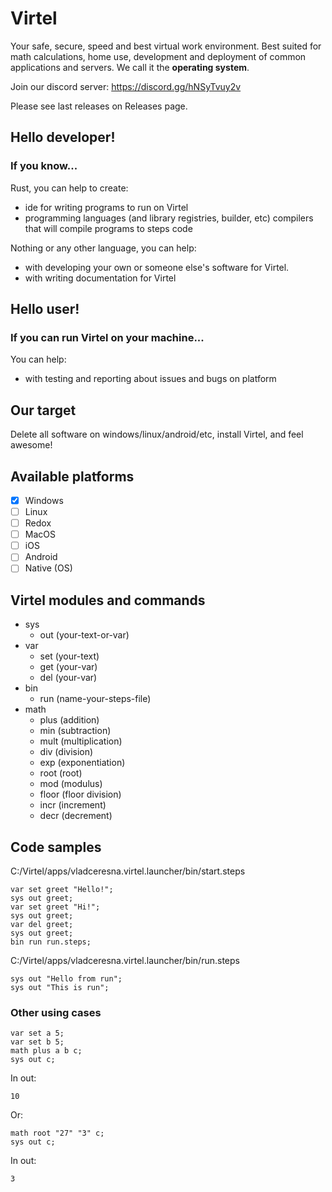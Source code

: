 # Virtel

Your safe, secure, speed and best virtual work environment. Best suited for math calculations, home use, development and deployment of common applications and servers. We call it the **operating system**.

Join our discord server: https://discord.gg/hNSyTvuy2v

Please see last releases on Releases page.

## Hello developer!
### If you know...

Rust, you can help to create:
- ide for writing programs to run on Virtel
- programming languages (and library registries, builder, etc) compilers that will compile programs to steps code

Nothing or any other language, you can help:
- with developing your own or someone else's software for Virtel.
- with writing documentation for Virtel

## Hello user!
### If you can run Virtel on your machine...

You can help:
- with testing and reporting about issues and bugs on platform

## Our target
Delete all software on windows/linux/android/etc, install Virtel, and feel awesome!

## Available platforms
- [x] Windows
- [ ] Linux
- [ ] Redox
- [ ] MacOS
- [ ] iOS
- [ ] Android
- [ ] Native (OS)

## Virtel modules and commands
- sys
  - out (your-text-or-var)
- var
  - set (your-text)
  - get (your-var)
  - del (your-var)
- bin
  - run (name-your-steps-file)
- math
  - plus (addition)
  - min (subtraction)
  - mult (multiplication)
  - div (division)
  - exp (exponentiation)
  - root (root)
  - mod (modulus)
  - floor (floor division)
  - incr (increment)
  - decr (decrement)

## Code samples

C:/Virtel/apps/vladceresna.virtel.launcher/bin/start.steps
```
var set greet "Hello!";
sys out greet;
var set greet "Hi!";
sys out greet;
var del greet;
sys out greet;
bin run run.steps;
```

C:/Virtel/apps/vladceresna.virtel.launcher/bin/run.steps
```
sys out "Hello from run";
sys out "This is run";
```


### Other using cases
```
var set a 5;
var set b 5;
math plus a b c;
sys out c;
```

In out:
```
10
```
Or:
```
math root "27" "3" c;
sys out c;
```

In out:
```
3
```
